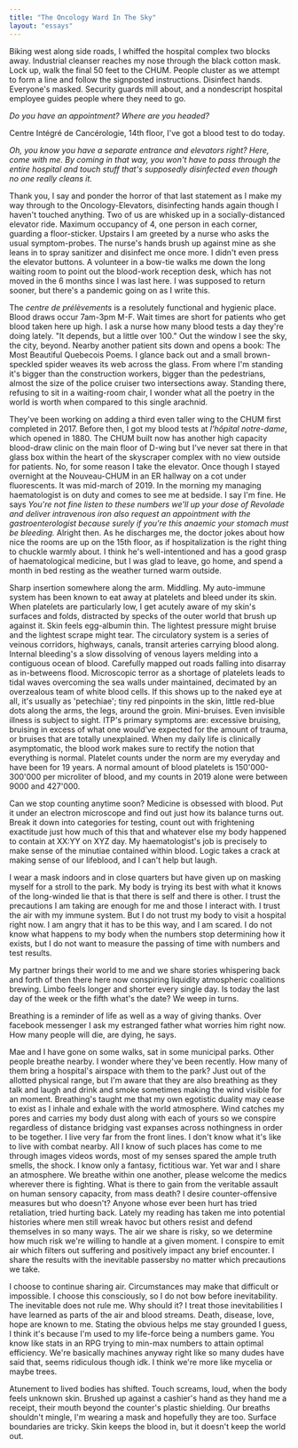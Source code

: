 ```yaml
---
title: "The Oncology Ward In The Sky"
layout: "essays"
---
```


Biking west along side roads, I whiffed the hospital complex  two blocks away. Industrial cleanser reaches my nose through the black cotton mask. Lock up, walk the final 50 feet to the CHUM. People cluster as we attempt to form a line and follow the signposted instructions. Disinfect hands. Everyone's masked. Security guards mill about, and a nondescript hospital employee guides people where they need to go.

_Do you have an appointment? Where are you headed?_

Centre Intégré de Cancérologie, 14th floor, I've got a blood test to do today.

_Oh, you know you have a separate entrance and elevators right? Here, come with me. By coming in that way, you won't have to pass through the entire hospital and touch stuff that's supposedly disinfected even though no one really cleans it._

Thank you, I say and ponder the horror of that last statement as I make my way through to the Oncology-Elevators, disinfecting hands again though I haven't touched anything. Two of us are whisked up in a socially-distanced elevator ride. Maximum occupancy of 4, one person in each corner, guarding a floor-sticker. Upstairs I am greeted by a nurse who asks the usual symptom-probes. The nurse's hands brush up against mine as she leans in to spray sanitizer and disinfect me once more. I didn't even press the elevator buttons. A volunteer in a bow-tie walks me down the long waiting room to point out the blood-work reception desk, which has not moved in the 6 months since I was last here. I was supposed to return sooner, but there's a pandemic going on as I write this.

The _centre de prélèvements_ is a resolutely functional and hygienic place. Blood draws occur 7am-3pm M-F. Wait times are short for patients who get blood taken here up high. I ask a nurse how many blood tests a day they're doing lately. "It depends, but a little over 100." Out the window I see the sky, the city, beyond. Nearby another patient sits down and opens a book: The Most Beautiful Quebecois Poems. I glance back out and a small brown-speckled spider weaves its web across the glass. From where I'm standing it's bigger than the construction workers, bigger than the pedestrians, almost the size of the police cruiser two intersections away. Standing there, refusing to sit in a waiting-room chair, I wonder what all the poetry in the world is worth when compared to this single arachnid.

They've been working on adding a third even taller wing to the CHUM first completed in 2017. Before then, I got my blood tests at _l'hôpital notre-dame_, which opened in 1880. The CHUM built now has another high capacity blood-draw clinic on the main floor of D-wing but I've never sat there in that glass box within the heart of the skyscraper complex with no view outside for patients. No, for some reason I take the elevator. Once though I stayed overnight at the Nouveau-CHUM in an ER hallway on a cot under fluorescents. It was mid-march of 2019. In the morning my managing haematologist is on duty and comes to see me at bedside. I say I'm fine. He says _You're not fine listen to these numbers we'll up your dose of Revolade and deliver intravenous iron also request an appointment with the gastroenterologist because surely if you're this anaemic your stomach must be bleeding._ Alright then. As he discharges me, the doctor jokes about how nice the rooms are up on the 15th floor, as if hospitalization is the right thing to chuckle warmly about. I think he's well-intentioned and has a good grasp of haematological medicine, but I was glad to leave, go home, and spend a month in bed resting as the weather turned warm outside.

Sharp insertion somewhere along the arm. Middling. My auto-immune system has been known to eat away at platelets and bleed under its skin. When platelets are particularly low, I get acutely aware of my skin's surfaces and folds, distracted by specks of the outer world that brush up against it. Skin feels egg-albumin thin. The lightest pressure might bruise and the lightest scrape might tear. The circulatory system is a series of veinous corridors, highways, canals, transit arteries carrying blood along. Internal bleeding's a slow dissolving of venous layers melding into a contiguous ocean of blood. Carefully mapped out roads falling into disarray as in-betweens flood. Microscopic terror as a shortage of platelets leads to tidal waves overcoming the sea walls under maintained, decimated by an overzealous team of white blood cells. If this shows up to the naked eye at all, it's usually as 'petechiae'; tiny red pinpoints in the skin, little red-blue dots along the arms, the legs, around the groin. Mini-bruises. Even invisible illness is subject to sight. ITP's primary symptoms are: excessive bruising, bruising in excess of what one would’ve expected for the amount of trauma, or bruises that are totally unexplained. When my daily life is clinically asymptomatic, the blood work makes sure to rectify the notion that everything is normal. Platelet counts under the norm are my everyday and have been for 19 years. A normal amount of blood platelets is 150'000-300'000 per microliter of blood, and my counts in 2019 alone were between 9000 and 427'000.

Can we stop counting anytime soon? Medicine is obsessed with blood. Put it under an electron microscope and find out just how its balance turns out. Break it down into categories for testing, count out with frightening exactitude just how much of this that and whatever else my body happened to contain at XX:YY on XYZ day. My haematologist's job is precisely to make sense of the minutiae contained within blood. Logic takes a crack at making sense of our lifeblood, and I can't help but laugh.

I wear a mask indoors and in close quarters but have given up on masking myself for a stroll to the park. My body is trying its best with what it knows of the long-winded lie that is that there is self and there is other. I trust the precautions I am taking are enough for me and those I interact with. I trust the air with my immune system. But I do not trust my body to visit a hospital right now. I am angry that it has to be this way, and I am scared. I do not know what happens to my body when the numbers stop determining how it exists, but I do not want to measure the passing of time with numbers and test results.

My partner brings their world to me and we share stories whispering back and forth of then there here now conspiring liquidity atmospheric coalitions brewing. Limbo feels longer and shorter every single day. Is today the last day of the week or the fifth what's the date? We weep in turns.

Breathing is a reminder of life as well as a way of giving thanks. Over facebook messenger I ask my estranged father what worries him right now. How many people will die, are dying, he says.

Mae and I have gone on some walks, sat in some municipal parks. Other people breathe nearby. I wonder where they've been recently. How many of them bring a hospital's airspace with them to the park? Just out of the allotted physical range, but I'm aware that they are also breathing as they talk and laugh and drink and smoke sometimes making the wind visible for an moment. Breathing's taught me that my own egotistic duality may cease to exist as I inhale and exhale with the world atmosphere. Wind catches my pores and carries my body dust along with each of yours so we conspire regardless of distance bridging vast expanses across nothingness in order to be together. I live very far from the front lines. I don't know what it's like to live with combat nearby. All I know of such places has come to me through images videos words, most of my senses spared the ample truth smells, the shock. I know only a fantasy, fictitious war. Yet war and I share an atmosphere. We breathe within one another, please welcome the medics wherever there is fighting. What is there to gain from the veritable assault on human sensory capacity, from mass death? I desire counter-offensive measures but who doesn't? Anyone whose ever been hurt has tried retaliation, tried hurting back. Lately my reading has taken me into potential histories where men still wreak havoc but others resist and defend themselves in so many ways. The air we share is risky, so we determine how much risk we're willing to handle at a given moment. I conspire to emit air which filters out suffering and positively impact any brief encounter. I share the results with the inevitable passersby no matter which precautions we take.

I choose to continue sharing air. Circumstances may make that difficult or impossible. I choose this consciously, so I do not bow before inevitability. The inevitable does not rule me. Why should it? I treat those inevitabilities I have learned as parts of the air and blood streams. Death, disease, love, hope are known to me. Stating the obvious helps me stay grounded I guess, I think it's because I'm used to my life-force being a numbers game. You know like stats in an RPG trying to min-max numbers to attain optimal efficiency. We're basically machines anyway right like so many dudes have said that, seems ridiculous though idk. I think we're more like mycelia or maybe trees.


Atunement to lived bodies has shifted. Touch screams, loud, when the body feels unknown skin. Brushed up against a cashier's hand as they hand me a receipt, their mouth beyond the counter's plastic shielding. Our breaths shouldn't mingle, I'm wearing a mask and hopefully they are too. Surface boundaries are tricky. Skin keeps the blood in, but it doesn't keep the world out.
